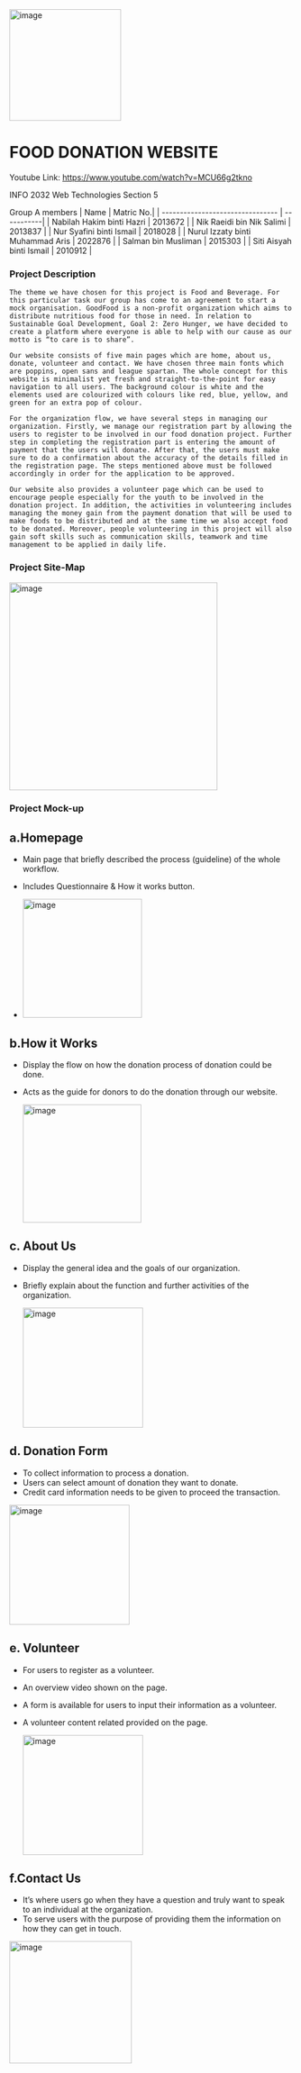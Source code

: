 <img width="198" alt="image" src="https://github.com/esahxkesah/webtechgroupA/assets/68623558/f310e5d1-b525-46e5-8702-6df8e3372491">

# FOOD DONATION WEBSITE 
Youtube Link: https://www.youtube.com/watch?v=MCU66g2tkno

INFO 2032 Web Technologies Section 5 

Group A members
| Name                             |  Matric No.|
| -------------------------------- | -----------|
| Nabilah Hakim binti Hazri        |  2013672   |
| Nik Raeidi bin Nik Salimi        |  2013837   |
| Nur Syafini binti Ismail         |  2018028   |
| Nurul Izzaty binti Muhammad Aris |  2022876   |
| Salman bin Musliman              |  2015303   |
| Siti Aisyah binti Ismail         |  2010912   |


### Project Description

	The theme we have chosen for this project is Food and Beverage. For this particular task our group has come to an agreement to start a mock organisation. GoodFood is a non-profit organization which aims to distribute nutritious food for those in need. In relation to Sustainable Goal Development, Goal 2: Zero Hunger, we have decided to create a platform where everyone is able to help with our cause as our motto is “to care is to share”.

	Our website consists of five main pages which are home, about us, donate, volunteer and contact. We have chosen three main fonts which are poppins, open sans and league spartan. The whole concept for this website is minimalist yet fresh and straight-to-the-point for easy navigation to all users. The background colour is white and the elements used are colourized with colours like red, blue, yellow, and green for an extra pop of colour.

	For the organization flow, we have several steps in managing our organization. Firstly, we manage our registration part by allowing the users to register to be involved in our food donation project. Further step in completing the registration part is entering the amount of payment that the users will donate. After that, the users must make sure to do a confirmation about the accuracy of the details filled in the registration page. The steps mentioned above must be followed accordingly in order for the application to be approved.

	Our website also provides a volunteer page which can be used to encourage people especially for the youth to be involved in the donation project. In addition, the activities in volunteering includes managing the money gain from the payment donation that will be used to make foods to be distributed and at the same time we also accept food to be donated. Moreover, people volunteering in this project will also gain soft skills such as communication skills, teamwork and time management to be applied in daily life. 



### Project Site-Map
<img width="369" alt="image" src="https://github.com/esahxkesah/webtechgroupA/assets/68623558/5154c65a-77dd-48f8-9cf2-3df7bb8fbefb">


### Project Mock-up

## a.Homepage

- Main page that briefly described the process (guideline) of the whole workflow.
- Includes Questionnaire & How it works button.

- <img width="211" alt="image" src="https://github.com/esahxkesah/webtechgroupA/assets/68623558/975429d3-3557-4f78-9803-8e9eda9f3948">


## b.How it Works

- Display the flow on how the donation process of donation could be done.
- Acts as the guide for donors to do the donation through our website.

  <img width="210" alt="image" src="https://github.com/esahxkesah/webtechgroupA/assets/68623558/f228e03e-57f3-4531-b102-df297bf3e404">

## c. About Us

- Display the general idea and the goals of our organization.
- Briefly explain about the function and further activities of the organization.

  <img width="213" alt="image" src="https://github.com/esahxkesah/webtechgroupA/assets/68623558/3eafe11d-c0a8-44ca-a168-1e7b0f1be2e1">

## d. Donation Form

- To collect information to process a donation.
- Users can select amount of donation they want to donate.
- Credit card information needs to be given to proceed the transaction.

<img width="213" alt="image" src="https://github.com/esahxkesah/webtechgroupA/assets/68623558/93488adc-050c-4e94-b786-ae7c808dea01">

## e. Volunteer 

- For users to register as a volunteer.
- An overview video shown on the page.
- A form is available for users to input their information as a volunteer.
- A volunteer content related provided on the page.

  <img width="213" alt="image" src="https://github.com/esahxkesah/webtechgroupA/assets/68623558/9cd19d61-3392-4594-9b7e-dc9dd6f5330d">

## f.Contact Us

- It’s where users go when they have a question and truly want to speak to an individual at the organization.
- To serve users with the purpose of providing them the information on how they can get in touch.

<img width="217" alt="image" src="https://github.com/esahxkesah/webtechgroupA/assets/68623558/222ab976-5cb7-4e7f-827a-bc49bb701ee6">














